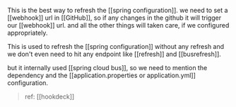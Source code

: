 This is the best way to refresh the [[spring configuration]]. we need to set a [[webhook]] url in [[GitHub]], so if any changes in the github it will trigger our [[webhook]] url. and all the other things will taken care, if we configured appropriately.

This is used to refresh the [[spring configuration]] without any refresh and we don't even need to hit any endpoint like [[refresh]] and [[busrefresh]].

but it internally used [[spring cloud bus]], so we need to mention the dependency and the [[application.properties or application.yml]] configuration.

>ref: [[hookdeck]]